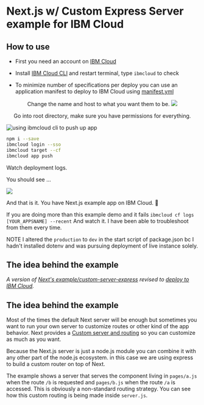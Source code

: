 

# Next.js w/ Custom Express Server example for IBM Cloud

## How to use

* First you need  an account on [IBM Cloud](https://cloud.ibm.com/)


* Install [IBM Cloud CLI](https://github.com/IBM-Cloud/ibm-cloud-cli-release) and restart terminal, type `ibmcloud` to check

* To minimize number of specifications per deploy you can use an application manifest to deploy to IBM Cloud using [manifest.yml](https://i.imgur.com/OrllgDr.png) 


<p align="center">
Change the name and host to what you want them to be.
  <img src="https://i.imgur.com/VvgICrj.png">
</p>

<p align="center">
Go into root directory, make sure you have permissions for everything.

![using ibmcloud cli to push up app](https://i.imgur.com/dV0aBzU.png)
``` bash
npm i --save
ibmcloud login --sso
ibmcloud target --cf 
ibmcloud app push
```
Watch deployment logs.

You should see ... 


  <img src="https://i.imgur.com/LUCWCwO.png">
  
</p>

And that is it. You have Next.js example app on IBM Cloud. 🦑

If you are doing more than this example demo and it fails
  `ibmcloud cf logs [YOUR_APPSNAME] --recent` 
And watch it. I have been able to troubleshoot from them every time.

NOTE
I altered the `production` to `dev` in the start script of package.json bc I hadn't installed dotenv and was pursuing deployment of live instance solely.

## The idea behind the example

*A version of [Next's example/custom-server-express](https://github.com/zeit/next.js/tree/master/examples/custom-server-express) revised to [deploy to IBM Cloud](https://github.com/nimicent/ibmcloud-nextjs).*

## The idea behind the example

Most of the times the default Next server will be enough but sometimes you want to run your own server to customize routes or other kind of the app behavior. Next provides a [Custom server and routing](https://github.com/zeit/next.js#custom-server-and-routing) so you can customize as much as you want.

Because the Next.js server is just a node.js module you can combine it with any other part of the node.js ecosystem. in this case we are using express to build a custom router on top of Next.

The example shows a server that serves the component living in `pages/a.js` when the route `/b` is requested and `pages/b.js` when the route `/a` is accessed. This is obviously a non-standard routing strategy. You can see how this custom routing is being made inside `server.js`.
